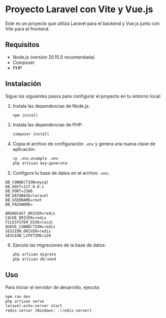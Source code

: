 # Proyecto Laravel con Vite y Vue.js

Este es un proyecto que utiliza Laravel para el backend y Vue.js junto con Vite para el frontend.

## Requisitos

- Node.js (versión 20.15.0 recomendada)
- Composer
- PHP

## Instalación

Sigue los siguientes pasos para configurar el proyecto en tu entorno local:

2. Instala las dependencias de Node.js:

    ```bash
    npm install
    ```

3. Instala las dependencias de PHP:

    ```bash
    composer install
    ```

4. Copia el archivo de configuración `.env` y genera una nueva clave de aplicación:

    ```bash
    cp .env.example .env
    php artisan key:generate
    ```

5. Configura tu base de datos en el archivo `.env`.

```env
DB_CONNECTION=mysql
DB_HOST=127.0.0.1
DB_PORT=3306
DB_DATABASE=laravel
DB_USERNAME=root
DB_PASSWORD=

BROADCAST_DRIVER=redis
CACHE_DRIVER=redis
FILESYSTEM_DISK=local
QUEUE_CONNECTION=redis
SESSION_DRIVER=redis
SESSION_LIFETIME=120
```

6. Ejecuta las migraciones de la base de datos:

    ```bash
    php artisan migrate
    php artisan db:seed
    ```

## Uso

Para iniciar el servidor de desarrollo, ejecuta:

```bash
npm run dev
php artisan serve
laravel-echo-server start
redis-server (Windows: .\redis-server)

